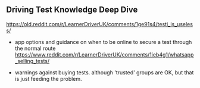 ## Driving Test Knowledge Deep Dive

https://old.reddit.com/r/LearnerDriverUK/comments/1ge91s4/testi_is_useless/
- app options and guidance on when to be online to secure a test through the normal route
https://www.reddit.com/r/LearnerDriverUK/comments/1ieb4g1/whatsapp_selling_tests/
* warnings against buying tests. although 'trusted' groups are OK, but that is just feeding the problem.

	